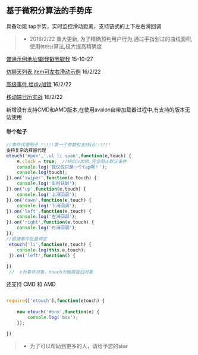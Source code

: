 ## 基于微积分算法的手势库

具备功能 tap手势，实时监控滑动距离，支持链式的上下左右滑回调

> * 2016/2/22  重大更新, 为了精确预判用户行为,通过手指划过的曲线面积,使用`微积分`算法,极大提高精确度

 [普通示例地址!戳我戳我戳我](http://meckodo.github.io/eTouch/index.html) 15-10-27

 [仿聊天列表,item可左右滑动示例](http://meckodo.github.io/eTouch/list.html) 16/2/22

 [高级事件,给div加锁](http://meckodo.github.io/eTouch/clock.html) 16/2/22
 
 [移动端日历实战]( http://meckodoo.sinaapp.com/demo/17/index.html) 16/2/22

 新增没有支持CMD和AMD版本,在使用avalon自带加载器过程中,有支持的版本无法使用
 

#### 举个粒子

```javascript
//事件代理例子 !!!!!第一个参数仅支持id!!!!!!
支持复杂选择器代理
etouch('#pox','.ul li span',function(e,touch) {
	e.clock = true;  //给div加锁,完全阻止默认事件
	console.log('我仅仅只是一个tap啊！');
	console.log(touch);
}).on('swiper',function(e,touch) {
	console.log('实时获取');
}).on('up',function(e,touch) {
	console.log('上滑回调');
}).on('down',function(e,touch) {
	console.log('下滑回调');
}).on('left',function(e,touch) {
	console.log('左滑回调');
}).on('right',function(e,touch) {
	console.log('右滑回调');
});
//直接事件批量绑定
 etouch('li',function(e,touch) {
 	console.log(this,e,touch);
 }).on('left',function() {
 
})
 //  e为事件对象，touch为触摸返回对象
```

还支持 CMD 和 AMD 
```javascript

require(['etouch'],function(etouch) {
	
	new etouch('#box',function(e) {
		console.log('box');
	});
	
})

```

> * 为了可以帮助到更多的人，请给予您的star
